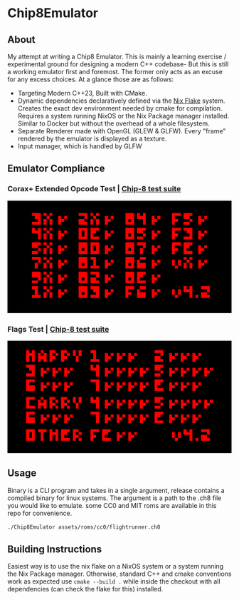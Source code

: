 # Chip8Emulator
## About
My attempt at writing a Chip8 Emulator. This is mainly a learning exercise / experimental ground
for designing a modern C++ codebase- But this is still a working emulator first and foremost. The former
only acts as an excuse for any excess choices. At a glance those are as follows:

- Targeting Modern C++23, Built with CMake.
- Dynamic dependencies declaratively defined via the [Nix Flake](https://wiki.nixos.org/wiki/Flakes) system. Creates the exact dev environment needed by
cmake for compilation. Requires a system running NixOS or the Nix Package manager installed. Similar to Docker but without the overhead of a whole filesystem.
- Separate Renderer made with OpenGL (GLEW & GLFW). Every "frame" rendered by the emulator is displayed as a texture.
- Input manager, which is handled by GLFW

## Emulator Compliance
### Corax+ Extended Opcode Test | [Chip-8 test suite](https://github.com/Timendus/chip8-test-suite)
![Corax+ Opcode Test Result](/assets/corax+.png "Corax+ Opcode Test")

### Flags Test | [Chip-8 test suite](https://github.com/Timendus/chip8-test-suite)
![Flags Test Result](/assets/flags.png "Flags Test")

## Usage
Binary is a CLI program and takes in a single argument, release contains a compiled binary for linux systems.
The argument is a path to the .ch8 file you would like to emulate. some CC0 and MIT roms are available in this repo for convenience.
``` Bash
./Chip8Emulator assets/roms/cc0/flightrunner.ch8
```

## Building Instructions
Easiest way is to use the nix flake on a NixOS system or a system running the Nix Package manager. Otherwise, standard C++ and cmake conventions work as expected use `cmake --build .` while inside the checkout with all dependencies (can check the flake for this) installed.